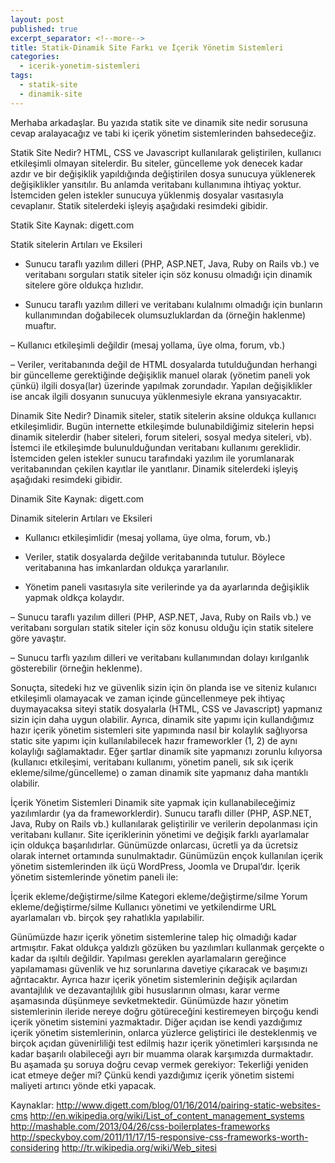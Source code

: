 ```yaml
---
layout: post
published: true
excerpt_separator: <!--more-->
title: Statik-Dinamik Site Farkı ve İçerik Yönetim Sistemleri
categories:
  - icerik-yonetim-sistemleri
tags:
  - statik-site
  - dinamik-site
---
```

Merhaba arkadaşlar. Bu yazıda statik site ve dinamik site nedir sorusuna cevap aralayacağız ve tabi ki içerik yönetim sistemlerinden bahsedeceğiz.

<!--more-->

Statik Site Nedir?
HTML, CSS ve Javascript kullanılarak geliştirilen, kullanıcı etkileşimli olmayan sitelerdir. Bu siteler, güncelleme yok denecek kadar azdır ve bir değişiklik yapıldığında değiştirilen dosya sunucuya yüklenerek değişiklikler yansıtılır. Bu anlamda veritabanı kullanımına ihtiyaç  yoktur. İstemciden gelen istekler sunucuya yüklenmiş dosyalar vasıtasıyla cevaplanır. Statik sitelerdeki işleyiş aşağıdaki resimdeki gibidir.

Statik Site
Kaynak: digett.com

Statik sitelerin Artıları ve Eksileri
 + Sunucu taraflı yazılım dilleri (PHP, ASP.NET, Java, Ruby on Rails vb.) ve veritabanı sorguları statik siteler için söz konusu olmadığı için dinamik sitelere göre oldukça hızlıdır.

 +  Sunucu taraflı yazılım dilleri ve veritabanı kulalnımı olmadığı için bunların kullanımından doğabilecek olumsuzluklardan da (örneğin haklenme) muaftır.

 –  Kullanıcı etkileşimli değildir (mesaj yollama, üye olma, forum, vb.)

 –  Veriler, veritabanında değil de HTML dosyalarda tutulduğundan herhangi bir güncelleme gerektiğinde değişiklik manuel olarak (yönetim paneli yok çünkü) ilgili dosya(lar) üzerinde yapılmak zorundadır. Yapılan değişiklikler ise ancak ilgili dosyanın sunucuya yüklenmesiyle ekrana yansıyacaktır.

Dinamik Site Nedir?
Dinamik siteler, statik sitelerin aksine oldukça kullanıcı etkileşimlidir. Bugün internette etkileşimde bulunabildiğimiz sitelerin hepsi dinamik sitelerdir (haber siteleri, forum siteleri, sosyal medya siteleri, vb). İstemci ile etkileşimde bulunulduğundan veritabanı kullanımı gereklidir. İstemciden gelen istekler sunucu tarafındaki yazılım ile yorumlanarak veritabanından çekilen kayıtlar ile yanıtlanır. Dinamik sitelerdeki işleyiş aşağıdaki resimdeki gibidir.

Dinamik Site
Kaynak: digett.com

Dinamik sitelerin Artıları ve Eksileri
 +  Kullanıcı etkileşimlidir (mesaj yollama, üye olma, forum, vb.)

 +  Veriler, statik dosyalarda değilde veritabanında tutulur. Böylece veritabanına has imkanlardan oldukça yararlanılır.

 +  Yönetim paneli vasıtasıyla site verilerinde ya da ayarlarında değişiklik yapmak oldkça kolaydır.

 –  Sunucu taraflı yazılım dilleri (PHP, ASP.NET, Java, Ruby on Rails vb.) ve veritabanı sorguları statik siteler için söz konusu olduğu için statik sitelere göre yavaştır.

 –  Sunucu tarflı yazılım dilleri ve veritabanı kullanımından dolayı kırılganlık gösterebilir (örneğin heklenme).

Sonuçta, sitedeki hız ve güvenlik sizin için ön planda ise ve siteniz kulanıcı etkileşimli olamayacak ve zaman içinde güncellenmeye pek ihtiyaç duymayacaksa siteyi statik dosyalarla (HTML, CSS ve Javascript) yapmanız sizin için daha uygun olabilir. Ayrıca, dinamik site yapımı için kullandığımız hazır içerik yönetim sistemleri site yapımında nasıl bir kolaylık sağlıyorsa static site yapımı için kullanılabilecek hazır frameworkler (1, 2)  de aynı kolaylığı sağlamaktadır. Eğer şartlar dinamik site yapmanızı zorunlu kılıyorsa (kullanıcı etkileşimi, veritabanı kullanımı, yönetim paneli, sık sık içerik ekleme/silme/güncelleme) o zaman dinamik site yapmanız daha mantıklı olabilir.

İçerik Yönetim Sistemleri
Dinamik site yapmak için kullanabileceğimiz yazılımlardır (ya da frameworklerdir). Sunucu taraflı diller (PHP, ASP.NET, Java, Ruby on Rails vb.) kullanılarak geliştirilir ve verilerin depolanması için veritabanı kullanır. Site içeriklerinin yönetimi ve değişik farklı ayarlamalar için oldukça başarılıdırlar. Günümüzde onlarcası, ücretli ya da ücretsiz olarak internet ortamında sunulmaktadır. Günümüzün ençok kullanılan içerik yönetim sistemlerinden ilk üçü WordPress, Joomla ve Drupal’dır. İçerik yönetim sistemlerinde yönetim paneli ile:

İçerik ekleme/değiştirme/silme
Kategori ekleme/değiştirme/silme
Yorum ekleme/değiştirme/silme
Kullanıcı yönetimi ve yetkilendirme
URL ayarlamaları
vb.
birçok şey rahatlıkla yapılabilir.

Günümüzde hazır içerik yönetim sistemlerine talep hiç olmadığı kadar artmışıtır. Fakat oldukça yaldızlı gözüken bu yazılımları kullanmak gerçekte o kadar da ışıltılı değildir. Yapılması gereklen ayarlamaların gereğince yapılamaması güvenlik ve hız sorunlarına davetiye çıkaracak ve başımızı ağrıtacaktır. Ayrıca hazır içerik yönetim sistemlerinin değişik açılardan avantajlılık ve dezavantajlılık gibi hususlarının olması, karar verme aşamasında düşünmeye sevketmektedir. Günümüzde hazır yönetim sistemlerinin ileride nereye doğru götüreceğini kestiremeyen birçoğu kendi içerik yönetim sistemini yazmaktadır. Diğer açıdan ise kendi yazdığımız içerik yönetim sistemlerinin, onlarca yüzlerce geliştirici ile desteklenmiş ve birçok açıdan güvenirliliği test edilmiş hazır içerik yönetimleri karşısında ne kadar başarılı olabileceği ayrı bir muamma olarak karşımızda durmaktadır. Bu aşamada şu soruya doğru cevap vermek gerekiyor: Tekerliği yeniden icat etmeye değer mi? Çünkü kendi yazdığımız içerik yönetim sistemi maliyeti artırıcı yönde etki yapacak.

Kaynaklar:
http://www.digett.com/blog/01/16/2014/pairing-static-websites-cms
http://en.wikipedia.org/wiki/List_of_content_management_systems
http://mashable.com/2013/04/26/css-boilerplates-frameworks
http://speckyboy.com/2011/11/17/15-responsive-css-frameworks-worth-considering
http://tr.wikipedia.org/wiki/Web_sitesi

